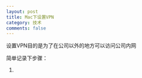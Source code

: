 ```yaml
---
layout: post
title: Mac下设置VPN
category: 技术
comments: false
---
```


设置VPN目的是为了在公司以外的地方可以访问公司内网

简单记录下步骤：

1. 
  